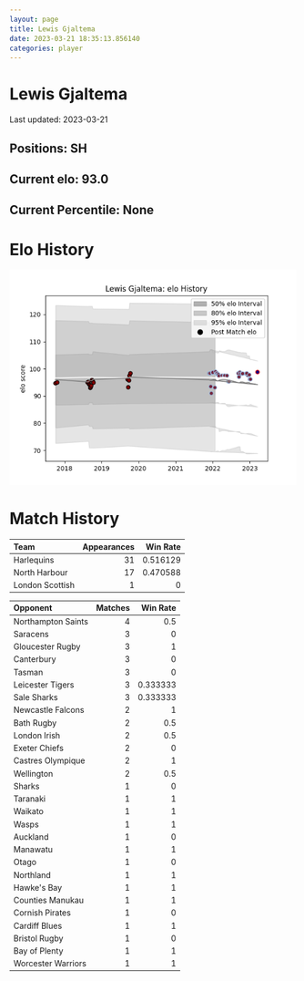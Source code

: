 ```yaml
---  
layout: page  
title: Lewis Gjaltema  
date: 2023-03-21 18:35:13.856140  
categories: player  
---
```

# Lewis Gjaltema


Last updated: 2023-03-21
## Positions: SH

## Current elo: 93.0

## Current Percentile: None

# Elo History


![elo history](history_LewisGjaltema.png)
# Match History


| Team            |   Appearances |   Win Rate |
|:----------------|--------------:|-----------:|
| Harlequins      |            31 |   0.516129 |
| North Harbour   |            17 |   0.470588 |
| London Scottish |             1 |   0        |

| Opponent           |   Matches |   Win Rate |
|:-------------------|----------:|-----------:|
| Northampton Saints |         4 |   0.5      |
| Saracens           |         3 |   0        |
| Gloucester Rugby   |         3 |   1        |
| Canterbury         |         3 |   0        |
| Tasman             |         3 |   0        |
| Leicester Tigers   |         3 |   0.333333 |
| Sale Sharks        |         3 |   0.333333 |
| Newcastle Falcons  |         2 |   1        |
| Bath Rugby         |         2 |   0.5      |
| London Irish       |         2 |   0.5      |
| Exeter Chiefs      |         2 |   0        |
| Castres Olympique  |         2 |   1        |
| Wellington         |         2 |   0.5      |
| Sharks             |         1 |   0        |
| Taranaki           |         1 |   1        |
| Waikato            |         1 |   1        |
| Wasps              |         1 |   1        |
| Auckland           |         1 |   0        |
| Manawatu           |         1 |   1        |
| Otago              |         1 |   0        |
| Northland          |         1 |   1        |
| Hawke's Bay        |         1 |   1        |
| Counties Manukau   |         1 |   1        |
| Cornish Pirates    |         1 |   0        |
| Cardiff Blues      |         1 |   1        |
| Bristol Rugby      |         1 |   0        |
| Bay of Plenty      |         1 |   1        |
| Worcester Warriors |         1 |   1        |